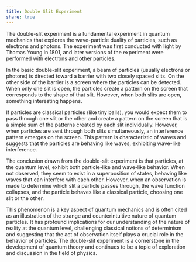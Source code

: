 ```yaml
---
title: Double Slit Experiment
share: true
---
```

The double-slit experiment is a fundamental experiment in quantum mechanics that explores the wave-particle duality of particles, such as electrons and photons. The experiment was first conducted with light by Thomas Young in 1801, and later versions of the experiment were performed with electrons and other particles.

In the basic double-slit experiment, a beam of particles (usually electrons or photons) is directed toward a barrier with two closely spaced slits. On the other side of the barrier is a screen where the particles can be detected. When only one slit is open, the particles create a pattern on the screen that corresponds to the shape of that slit. However, when both slits are open, something interesting happens.

If particles are classical particles (like tiny balls), you would expect them to pass through one slit or the other and create a pattern on the screen that is a simple sum of the patterns created by each slit individually. However, when particles are sent through both slits simultaneously, an interference pattern emerges on the screen. This pattern is characteristic of waves and suggests that the particles are behaving like waves, exhibiting wave-like interference.

The conclusion drawn from the double-slit experiment is that particles, at the quantum level, exhibit both particle-like and wave-like behavior. When not observed, they seem to exist in a superposition of states, behaving like waves that can interfere with each other. However, when an observation is made to determine which slit a particle passes through, the wave function collapses, and the particle behaves like a classical particle, choosing one slit or the other.

This phenomenon is a key aspect of quantum mechanics and is often cited as an illustration of the strange and counterintuitive nature of quantum particles. It has profound implications for our understanding of the nature of reality at the quantum level, challenging classical notions of determinism and suggesting that the act of observation itself plays a crucial role in the behavior of particles. The double-slit experiment is a cornerstone in the development of quantum theory and continues to be a topic of exploration and discussion in the field of physics.
